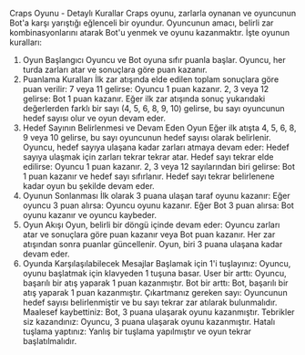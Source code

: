 Craps Oyunu - Detaylı Kurallar
Craps oyunu, zarlarla oynanan ve oyuncunun Bot'a karşı yarıştığı eğlenceli bir oyundur. Oyuncunun amacı, belirli zar kombinasyonlarını atarak Bot'u yenmek ve oyunu kazanmaktır. İşte oyunun kuralları:

1. Oyun Başlangıcı
Oyuncu ve Bot oyuna sıfır puanla başlar.
Oyuncu, her turda zarları atar ve sonuçlara göre puan kazanır.
2. Puanlama Kuralları
İlk zar atışında elde edilen toplam sonuçlara göre puan verilir:
7 veya 11 gelirse: Oyuncu 1 puan kazanır.
2, 3 veya 12 gelirse: Bot 1 puan kazanır.
Eğer ilk zar atışında sonuç yukarıdaki değerlerden farklı bir sayı (4, 5, 6, 8, 9, 10) gelirse, bu sayı oyuncunun hedef sayısı olur ve oyun devam eder.
3. Hedef Sayının Belirlenmesi ve Devam Eden Oyun
Eğer ilk atışta 4, 5, 6, 8, 9 veya 10 gelirse, bu sayı oyuncunun hedef sayısı olarak belirlenir.
Oyuncu, hedef sayıya ulaşana kadar zarları atmaya devam eder:
Hedef sayıya ulaşmak için zarları tekrar tekrar atar.
Hedef sayı tekrar elde edilirse: Oyuncu 1 puan kazanır.
2, 3 veya 12 sayılarından biri gelirse: Bot 1 puan kazanır ve hedef sayı sıfırlanır.
Hedef sayı tekrar belirlenene kadar oyun bu şekilde devam eder.
4. Oyunun Sonlanması
İlk olarak 3 puana ulaşan taraf oyunu kazanır:
Eğer oyuncu 3 puan alırsa: Oyuncu oyunu kazanır.
Eğer Bot 3 puan alırsa: Bot oyunu kazanır ve oyuncu kaybeder.
5. Oyun Akışı
Oyun, belirli bir döngü içinde devam eder:
Oyuncu zarları atar ve sonuçlara göre puan kazanır veya Bot puan kazanır.
Her zar atışından sonra puanlar güncellenir.
Oyun, biri 3 puana ulaşana kadar devam eder.
6. Oyunda Karşılaşılabilecek Mesajlar
Başlamak için 1'i tuşlayınız: Oyuncu, oyunu başlatmak için klavyeden 1 tuşuna basar.
User bir arttı: Oyuncu, başarılı bir atış yaparak 1 puan kazanmıştır.
Bot bir arttı: Bot, başarılı bir atış yaparak 1 puan kazanmıştır.
Çıkartmanız gereken sayı: Oyuncunun hedef sayısı belirlenmiştir ve bu sayı tekrar zar atılarak bulunmalıdır.
Maalesef kaybettiniz: Bot, 3 puana ulaşarak oyunu kazanmıştır.
Tebrikler siz kazandınız: Oyuncu, 3 puana ulaşarak oyunu kazanmıştır.
Hatalı tuşlama yaptınız: Yanlış bir tuşlama yapılmıştır ve oyun tekrar başlatılmalıdır.
